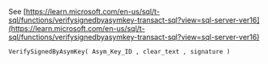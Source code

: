 See [https://learn.microsoft.com/en-us/sql/t-sql/functions/verifysignedbyasymkey-transact-sql?view=sql-server-ver16](https://learn.microsoft.com/en-us/sql/t-sql/functions/verifysignedbyasymkey-transact-sql?view=sql-server-ver16)
```
VerifySignedByAsymKey( Asym_Key_ID , clear_text , signature )
```
